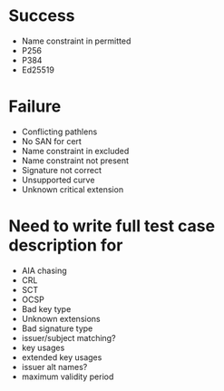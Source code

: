 # Success

- Name constraint in permitted
- P256
- P384
- Ed25519

# Failure

- Conflicting pathlens
- No SAN for cert
- Name constraint in excluded
- Name constraint not present
- Signature not correct
- Unsupported curve
- Unknown critical extension

# Need to write full test case description for

- AIA chasing
- CRL
- SCT
- OCSP
- Bad key type
- Unknown extensions
- Bad signature type
- issuer/subject matching?
- key usages
- extended key usages
- issuer alt names?
- maximum validity period
